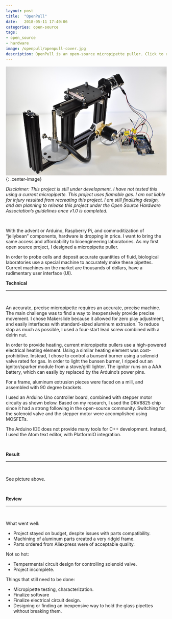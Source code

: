 ```yaml
---
layout: post
title:  "OpenPull"
date:   2018-05-11 17:40:06
categories: open-source
tags:
- open_source
- hardware
image: /openpull/openpull-cover.jpg
description: OpenPull is an open-source micropipette puller. Click to read more.
---
```


![Openpull](/assets/images/openpull/openpull-crop.jpg "Micropipette puller."){: .center-image}

<i> Disclaimer: This project is still under development. I have not tested this using a current micropipette. This project uses flamable gas. I am not liable for injury resulted from recreating this project. I am still finalizing design, and am planning to release this project under the Open Source Hardware Association’s guidelines once v1.0 is completed. </i>

<br>

With the advent or Arduino, Raspberry Pi, and commoditization of “jellybean” components, hardware is dropping in price. I want to bring the same access and affordability to bioengineering laboratories. As my first open source project, I designed a micropipette puller.

In order to probe cells and deposit accurate quantities of fluid, biological laboratories use a special machine to accurately make these pipettes. Current machines on the market are thousands of dollars, have a rudimentary user interface (UI).
<br>

**Technical** 

---

<br>

An accurate, precise micropipette requires an accurate, precise machine. The main challenge was to find a way to inexpensively provide precise movement. I chose Makerslide because it allowed for zero play adjustment, and easily interfaces with standard-sized aluminum extrusion. To reduce slop as much as possible, I used a four-start lead screw combined with a delrin nut.

In order to provide heating, current micropipette pullers use a high-powered electrical heating element. Using a similar heating element was cost-prohibitive. Instead, I chose to control a bunsent burner using a solenoid valve rated for gas. In order to light the bunsen burner, I ripped out an ignitor/sparker module from a stove/grill lighter. The ignitor runs on a AAA battery, which can easily by replaced by the Arduino’s power pins.

For a frame, aluminum extrusion pieces were faced on a mill, and assembled with 90 degree brackets.

I used an Arduino Uno controller board, combined with stepper motor circuity as shown below. Based on my research, I used the DRV8825 chip since it had a strong following in the open-source community. Switching for the solenoid valve and the stepper motor were accomplished using MOSFETs.

The Arduino IDE does not provide many tools for C++ development. Instead, I used the Atom text editor, with PlatformIO integration.

<br>

**Result**

---

<br>

See picture above.

<br>

**Review**

---

<br>

What went well:

- Project stayed on budget, despite issues with parts compatibility.
- Machining of aluminum parts created a very ridgid frame.
- Parts ordered from Aliexpress were of acceptable quality.

Not so hot:

- Tempermental circuit design for controlling solenoid valve.
- Project incomplete.

Things that still need to be done:

- Micropipette testing, characterization.
- Finalize software
- Finalize electrical circuit design.
- Designing or finding an inexpensive way to hold the glass pipettes without breaking them. 
